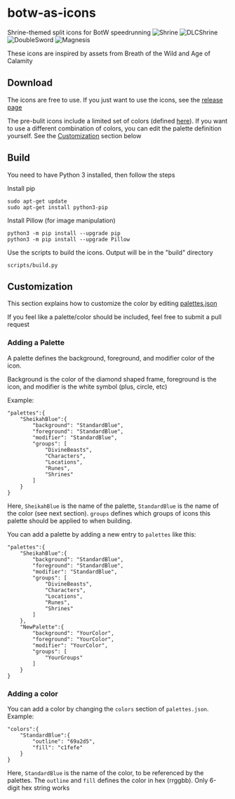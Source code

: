 # botw-as-icons
Shrine-themed split icons for BotW speedrunning
![Shrine](https://github.com/iTNTPiston/botw-as-icons/blob/main/sample/Shrine.png)
![DLCShrine](https://github.com/iTNTPiston/botw-as-icons/blob/main/sample/DLCShrine.png)
![DoubleSword](https://github.com/iTNTPiston/botw-as-icons/blob/main/sample/DoubleSword.png)
![Magnesis](https://github.com/iTNTPiston/botw-as-icons/blob/main/sample/Magnesis.png)

These icons are inspired by assets from Breath of the Wild and Age of Calamity

## Download
The icons are free to use. If you just want to use the icons, see the [release page](https://github.com/iTNTPiston/botw-as-icons/releases)


The pre-bulit icons include a limited set of colors (defined [here](https://github.com/iTNTPiston/botw-as-icons/blob/main/src/palettes.json)). If you want to use a different combination of colors, you can edit the palette definition yourself. See the [Customization](https://github.com/iTNTPiston/botw-as-icons#Customization) section below

## Build
You need to have Python 3 installed, then follow the steps

Install pip
```
sudo apt-get update
sudo apt-get install python3-pip
```
Install Pillow (for image manipulation)
```
python3 -m pip install --upgrade pip
python3 -m pip install --upgrade Pillow
```
Use the scripts to build the icons. Output will be in the "build" directory
```
scripts/build.py
```

## Customization
This section explains how to customize the color by editing [palettes.json](https://github.com/iTNTPiston/botw-as-icons/blob/main/src/palettes.json)

If you feel like a palette/color should be included, feel free to submit a pull request

### Adding a Palette
A palette defines the background, foreground, and modifier color of the icon.

Background is the color of the diamond shaped frame, foreground is the icon, and modifier is the white symbol (plus, circle, etc)

Example:
```
"palettes":{
    "SheikahBlue":{
        "background": "StandardBlue",
        "foreground": "StandardBlue",
        "modifier": "StandardBlue",
        "groups": [
            "DivineBeasts",
            "Characters",
            "Locations",
            "Runes",
            "Shrines"
        ]
    }
}
```

Here, `SheikahBlue` is the name of the palette, `StandardBlue` is the name of the color (see next section). `groups` defines which groups of icons this palette should be applied to when building.

You can add a palette by adding a new entry to `palettes` like this:

```
"palettes":{
    "SheikahBlue":{
        "background": "StandardBlue",
        "foreground": "StandardBlue",
        "modifier": "StandardBlue",
        "groups": [
            "DivineBeasts",
            "Characters",
            "Locations",
            "Runes",
            "Shrines"
        ]
    },
    "NewPalette":{
        "background": "YourColor",
        "foreground": "YourColor",
        "modifier": "YourColor",
        "groups": [
            "YourGroups"
        ]
    }
}
```

### Adding a color
You can add a color by changing the `colors` section of `palettes.json`. Example:
```
"colors":{
    "StandardBlue":{
        "outline": "69a2d5",
        "fill": "c1fefe"
    }
}
```

Here, `StandardBlue` is the name of the color, to be referenced by the palettes. The `outline` and `fill` defines the color in hex (rrggbb). Only 6-digit hex string works
